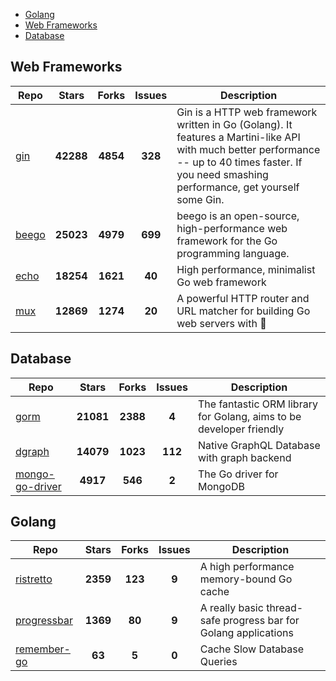 
- [Golang](#golang)
- [Web Frameworks](#web-frameworks)
- [Database](#database)

## Web Frameworks

| Repo | Stars  | Forks  | Issues | Description |
| ---- | :----: | :----: | :----: | ----------- |
| [gin](https://github.com/gin-gonic/gin) | **42288** | **4854** | **328** | Gin is a HTTP web framework written in Go (Golang). It features a Martini-like API with much better performance -- up to 40 times faster. If you need smashing performance, get yourself some Gin. |
| [beego](https://github.com/astaxie/beego) | **25023** | **4979** | **699** | beego is an open-source, high-performance web framework for the Go programming language. |
| [echo](https://github.com/labstack/echo) | **18254** | **1621** | **40** | High performance, minimalist Go web framework |
| [mux](https://github.com/gorilla/mux) | **12869** | **1274** | **20** | A powerful HTTP router and URL matcher for building Go web servers with 🦍 |

## Database

| Repo | Stars  | Forks  | Issues | Description |
| ---- | :----: | :----: | :----: | ----------- |
| [gorm](https://github.com/go-gorm/gorm) | **21081** | **2388** | **4** | The fantastic ORM library for Golang, aims to be developer friendly |
| [dgraph](https://github.com/dgraph-io/dgraph) | **14079** | **1023** | **112** | Native GraphQL Database with graph backend |
| [mongo-go-driver](https://github.com/mongodb/mongo-go-driver) | **4917** | **546** | **2** | The Go driver for MongoDB |

## Golang

| Repo | Stars  | Forks  | Issues | Description |
| ---- | :----: | :----: | :----: | ----------- |
| [ristretto](https://github.com/dgraph-io/ristretto) | **2359** | **123** | **9** | A high performance memory-bound Go cache |
| [progressbar](https://github.com/schollz/progressbar) | **1369** | **80** | **9** | A really basic thread-safe progress bar for Golang applications |
| [remember-go](https://github.com/rocketlaunchr/remember-go) | **63** | **5** | **0** | Cache Slow Database Queries |
